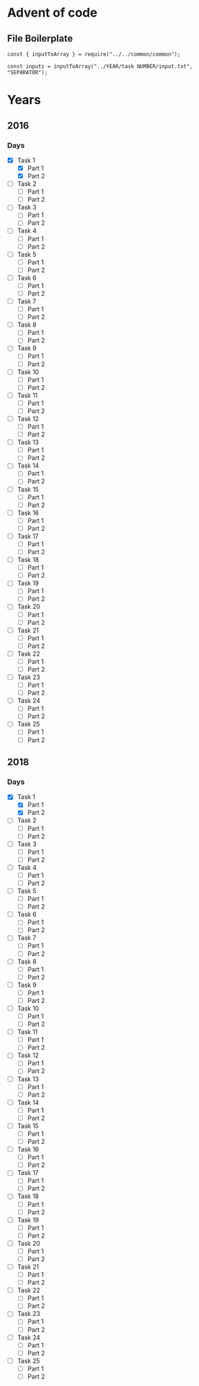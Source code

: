# Advent of code

## File Boilerplate
```
const { inputToArray } = require("../../common/common");

const inputs = inputToArray("../YEAR/task NUMBER/input.txt", "SEPARATOR");
```

# Years
## 2016
### Days
- [x] Task 1
  - [x] Part 1
  - [x] Part 2
- [ ] Task 2
  - [ ] Part 1
  - [ ] Part 2
- [ ] Task 3
  - [ ] Part 1
  - [ ] Part 2
- [ ] Task 4
  - [ ] Part 1
  - [ ] Part 2
- [ ] Task 5
  - [ ] Part 1
  - [ ] Part 2
- [ ] Task 6
  - [ ] Part 1
  - [ ] Part 2
- [ ] Task 7
  - [ ] Part 1
  - [ ] Part 2
- [ ] Task 8
  - [ ] Part 1
  - [ ] Part 2
- [ ] Task 9
  - [ ] Part 1
  - [ ] Part 2
- [ ] Task 10
  - [ ] Part 1
  - [ ] Part 2
- [ ] Task 11
  - [ ] Part 1
  - [ ] Part 2
- [ ] Task 12
  - [ ] Part 1
  - [ ] Part 2
- [ ] Task 13
  - [ ] Part 1
  - [ ] Part 2
- [ ] Task 14
  - [ ] Part 1
  - [ ] Part 2
- [ ] Task 15
  - [ ] Part 1
  - [ ] Part 2
- [ ] Task 16
  - [ ] Part 1
  - [ ] Part 2
- [ ] Task 17
  - [ ] Part 1
  - [ ] Part 2
- [ ] Task 18
  - [ ] Part 1
  - [ ] Part 2
- [ ] Task 19
  - [ ] Part 1
  - [ ] Part 2
- [ ] Task 20
  - [ ] Part 1
  - [ ] Part 2
- [ ] Task 21
  - [ ] Part 1
  - [ ] Part 2
- [ ] Task 22
  - [ ] Part 1
  - [ ] Part 2
- [ ] Task 23
  - [ ] Part 1
  - [ ] Part 2
- [ ] Task 24
  - [ ] Part 1
  - [ ] Part 2
- [ ] Task 25
  - [ ] Part 1
  - [ ] Part 2
## 2018
### Days
- [x] Task 1
  - [x] Part 1
  - [x] Part 2
- [ ] Task 2
  - [ ] Part 1
  - [ ] Part 2
- [ ] Task 3
  - [ ] Part 1
  - [ ] Part 2
- [ ] Task 4
  - [ ] Part 1
  - [ ] Part 2
- [ ] Task 5
  - [ ] Part 1
  - [ ] Part 2
- [ ] Task 6
  - [ ] Part 1
  - [ ] Part 2
- [ ] Task 7
  - [ ] Part 1
  - [ ] Part 2
- [ ] Task 8
  - [ ] Part 1
  - [ ] Part 2
- [ ] Task 9
  - [ ] Part 1
  - [ ] Part 2
- [ ] Task 10
  - [ ] Part 1
  - [ ] Part 2
- [ ] Task 11
  - [ ] Part 1
  - [ ] Part 2
- [ ] Task 12
  - [ ] Part 1
  - [ ] Part 2
- [ ] Task 13
  - [ ] Part 1
  - [ ] Part 2
- [ ] Task 14
  - [ ] Part 1
  - [ ] Part 2
- [ ] Task 15
  - [ ] Part 1
  - [ ] Part 2
- [ ] Task 16
  - [ ] Part 1
  - [ ] Part 2
- [ ] Task 17
  - [ ] Part 1
  - [ ] Part 2
- [ ] Task 18
  - [ ] Part 1
  - [ ] Part 2
- [ ] Task 19
  - [ ] Part 1
  - [ ] Part 2
- [ ] Task 20
  - [ ] Part 1
  - [ ] Part 2
- [ ] Task 21
  - [ ] Part 1
  - [ ] Part 2
- [ ] Task 22
  - [ ] Part 1
  - [ ] Part 2
- [ ] Task 23
  - [ ] Part 1
  - [ ] Part 2
- [ ] Task 24
  - [ ] Part 1
  - [ ] Part 2
- [ ] Task 25
  - [ ] Part 1
  - [ ] Part 2